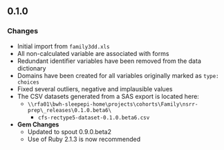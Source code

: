 ## 0.1.0

### Changes
- Initial import from `family3dd.xls`
- All non-calculated variable are associated with forms
- Redundant identifier variables have been removed from the data dictionary
- Domains have been created for all variables originally marked as `type: choices`
- Fixed several outliers, negative and implausible values
- The CSV datasets generated from a SAS export is located here:
  - `\\rfa01\bwh-sleepepi-home\projects\cohorts\Family\nsrr-prep\_releases\0.1.0.beta6\`
    - `cfs-rectype5-dataset-0.1.0.beta6.csv`
- **Gem Changes**
  - Updated to spout 0.9.0.beta2
  - Use of Ruby 2.1.3 is now recommended
